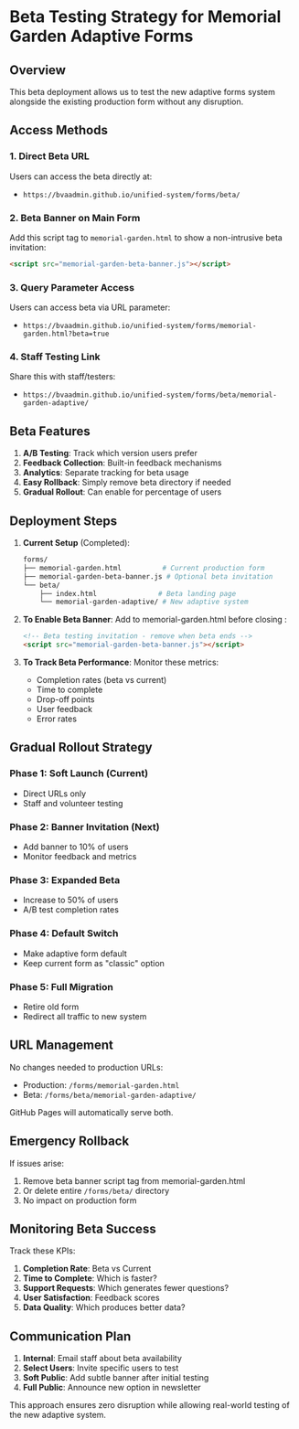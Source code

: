 # Beta Testing Strategy for Memorial Garden Adaptive Forms

## Overview
This beta deployment allows us to test the new adaptive forms system alongside the existing production form without any disruption.

## Access Methods

### 1. Direct Beta URL
Users can access the beta directly at:
- `https://bvaadmin.github.io/unified-system/forms/beta/`

### 2. Beta Banner on Main Form
Add this script tag to `memorial-garden.html` to show a non-intrusive beta invitation:
```html
<script src="memorial-garden-beta-banner.js"></script>
```

### 3. Query Parameter Access
Users can access beta via URL parameter:
- `https://bvaadmin.github.io/unified-system/forms/memorial-garden.html?beta=true`

### 4. Staff Testing Link
Share this with staff/testers:
- `https://bvaadmin.github.io/unified-system/forms/beta/memorial-garden-adaptive/`

## Beta Features

1. **A/B Testing**: Track which version users prefer
2. **Feedback Collection**: Built-in feedback mechanisms
3. **Analytics**: Separate tracking for beta usage
4. **Easy Rollback**: Simply remove beta directory if needed
5. **Gradual Rollout**: Can enable for percentage of users

## Deployment Steps

1. **Current Setup** (Completed):
   ```bash
   forms/
   ├── memorial-garden.html          # Current production form
   ├── memorial-garden-beta-banner.js # Optional beta invitation
   └── beta/
       ├── index.html               # Beta landing page
       └── memorial-garden-adaptive/ # New adaptive system
   ```

2. **To Enable Beta Banner**:
   Add to memorial-garden.html before closing </body>:
   ```html
   <!-- Beta testing invitation - remove when beta ends -->
   <script src="memorial-garden-beta-banner.js"></script>
   ```

3. **To Track Beta Performance**:
   Monitor these metrics:
   - Completion rates (beta vs current)
   - Time to complete
   - Drop-off points
   - User feedback
   - Error rates

## Gradual Rollout Strategy

### Phase 1: Soft Launch (Current)
- Direct URLs only
- Staff and volunteer testing

### Phase 2: Banner Invitation (Next)
- Add banner to 10% of users
- Monitor feedback and metrics

### Phase 3: Expanded Beta
- Increase to 50% of users
- A/B test completion rates

### Phase 4: Default Switch
- Make adaptive form default
- Keep current form as "classic" option

### Phase 5: Full Migration
- Retire old form
- Redirect all traffic to new system

## URL Management

No changes needed to production URLs:
- Production: `/forms/memorial-garden.html`
- Beta: `/forms/beta/memorial-garden-adaptive/`

GitHub Pages will automatically serve both.

## Emergency Rollback

If issues arise:
1. Remove beta banner script tag from memorial-garden.html
2. Or delete entire `/forms/beta/` directory
3. No impact on production form

## Monitoring Beta Success

Track these KPIs:
1. **Completion Rate**: Beta vs Current
2. **Time to Complete**: Which is faster?
3. **Support Requests**: Which generates fewer questions?
4. **User Satisfaction**: Feedback scores
5. **Data Quality**: Which produces better data?

## Communication Plan

1. **Internal**: Email staff about beta availability
2. **Select Users**: Invite specific users to test
3. **Soft Public**: Add subtle banner after initial testing
4. **Full Public**: Announce new option in newsletter

This approach ensures zero disruption while allowing real-world testing of the new adaptive system.